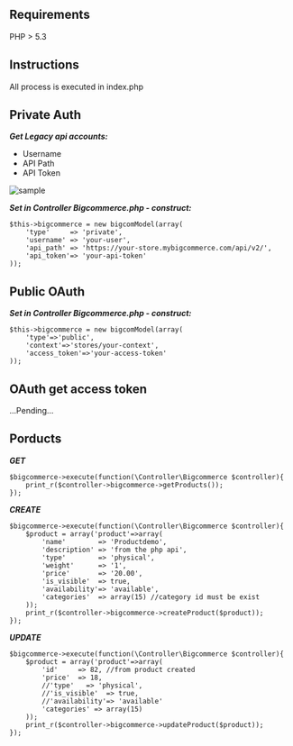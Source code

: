 Requirements
------------
PHP > 5.3

Instructions
------------
All process is executed in index.php

Private Auth
------------
***Get Legacy api accounts:***
-  Username
-  API Path
-  API Token

![sample](http://i.imgur.com/NJHVJIg.jpg)

***Set in Controller Bigcommerce.php - construct:***
```
$this->bigcommerce = new bigcomModel(array(
    'type'     => 'private',
    'username' => 'your-user',
    'api_path' => 'https://your-store.mybigcommerce.com/api/v2/',
    'api_token'=> 'your-api-token'
));
```

Public OAuth
-----------
***Set in Controller Bigcommerce.php - construct:***
```
$this->bigcommerce = new bigcomModel(array(
    'type'=>'public',
    'context'=>'stores/your-context',
    'access_token'=>'your-access-token'
));
```

OAuth get access token
----------------------
...Pending...

Porducts
-----------
***GET***

```
$bigcommerce->execute(function(\Controller\Bigcommerce $controller){
    print_r($controller->bigcommerce->getProducts());
});
```

***CREATE***

```
$bigcommerce->execute(function(\Controller\Bigcommerce $controller){
    $product = array('product'=>array(
        'name'        => 'Productdemo',
        'description' => 'from the php api',
        'type'        => 'physical',
        'weight'      => '1',
        'price'       => '20.00',
        'is_visible'  => true,
        'availability'=> 'available',
        'categories'  => array(15) //category id must be exist
    ));
    print_r($controller->bigcommerce->createProduct($product));
});
```

***UPDATE***

```
$bigcommerce->execute(function(\Controller\Bigcommerce $controller){
    $product = array('product'=>array(
        'id'     => 82, //from product created
        'price'  => 18,
        //'type'   => 'physical',
        //'is_visible'  => true,
        //'availability'=> 'available'
        'categories' => array(15)
    ));
    print_r($controller->bigcommerce->updateProduct($product));
});
```
